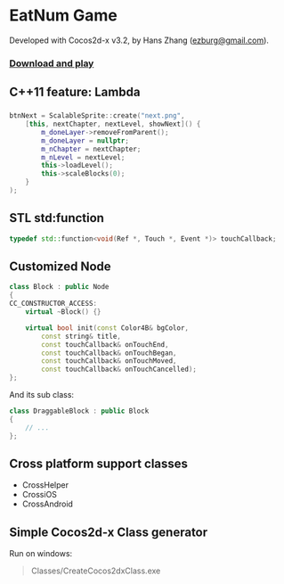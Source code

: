 # EatNum Game

Developed with Cocos2d-x v3.2, by Hans Zhang (ezburg@gmail.com).

### [Download and play](http://www.wandoujia.com/apps/com.app4cn.eatnum)

## C++11 feature: Lambda

###

```c++
btnNext = ScalableSprite::create("next.png", 
	[this, nextChapter, nextLevel, showNext]() {
		m_doneLayer->removeFromParent();
		m_doneLayer = nullptr;
		m_nChapter = nextChapter;
		m_nLevel = nextLevel;
		this->loadLevel();
		this->scaleBlocks(0);
	}
);
```

## STL std:function

```c++
typedef std::function<void(Ref *, Touch *, Event *)> touchCallback;
```

## Customized Node

```c++
class Block : public Node
{
CC_CONSTRUCTOR_ACCESS:
	virtual ~Block() {}

	virtual bool init(const Color4B& bgColor, 
		const string& title, 
		const touchCallback& onTouchEnd,
		const touchCallback& onTouchBegan,
		const touchCallback& onTouchMoved,
		const touchCallback& onTouchCancelled);
};

```

And its sub class:

```c++
class DraggableBlock : public Block
{
	// ...
};
```

## Cross platform support classes

* CrossHelper
* CrossiOS
* CrossAndroid

## Simple Cocos2d-x Class generator

Run on windows:
> Classes/CreateCocos2dxClass.exe
